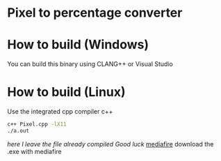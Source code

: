 # Pixel to percentage converter

# How to build (Windows)
You can build this binary using CLANG++ or Visual Studio

# How to build (Linux)
Use the integrated cpp compiler c++ 
```sh
c++ Pixel.cpp -lX11
./a.out
```

*here I leave the file already compiled Good luck*
[mediafire](https://www.mediafire.com/file/kajzv74q9486zd3/pixeles_a_porcentaje.exe/file) download the .exe with mediafire